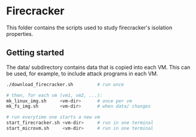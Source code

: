 # Firecracker

This folder contains the scripts used to study firecracker's isolation properties.

## Getting started

The data/ subdirectory contains data that is copied into each VM. This can be
used, for example, to include attack programs in each VM.

```bash
./download_firecracker.sh         # run once

# then, for each vm (vm1, vm2, ...):
mk_linux_img.sh     <vm-dir>      # once per vm
mk_fs_img.sh        <vm-dir>      # when data/ changes

# run everytime one starts a new vm
start_firecracker.sh <vm-dir>     # run in one terminal
start_microvm.sh     <vm-dir>     # run in one terminal
```
